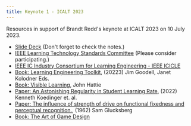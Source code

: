 ```yaml
---
title: Keynote 1 - ICALT 2023
---
```

Resources in support of Brandt Redd's keynote at ICALT 2023 on 10 July 2023.

* [Slide Deck](https://1drv.ms/p/s!AsDairlA1Y6-lrd1QOKISiksXbNVTg?e=PZPKhm) (Don't forget to check the notes.)
* [IEEE Learning Technology Standards Committee](https://sagroups.ieee.org/ltsc/) (Please consider participating.)
* [IEEE IC Industry Consortium for Learning Engineering - IEEE ICICLE](https://sagroups.ieee.org/icicle/)
* [Book: Learning Engineering Toolkit](https://doi.org/10.4324/9781003276579), (20223) Jim Goodell, Janet Kolodner Eds.
* [Book: Visible Learning](https://doi.org/10.4324/9780203887332), John Hattie
* [Paper: An Astonishing Regularity in Student Learning Rate](https://doi.org/10.1073/pnas.2221311120), (2022) Kenneth Koedinger et. al.
* [Paper: The influence of strength of drive on functional fixedness and perceptual recognition.](https://doi.org/10.1037/h0044683), (1962) Sam Glucksberg
* [Book: The Art of Game Design](https://schellgames.com/art-of-game-design)